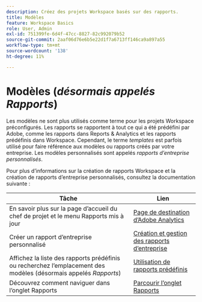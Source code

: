 ```yaml
---
description: Créez des projets Workspace basés sur des rapports.
title: Modèles
feature: Workspace Basics
role: User, Admin
exl-id: 751399fe-6d4f-47cc-8827-82c992079b52
source-git-commit: 2aaf06d76e6b5e22d1f7a6713ff146ca9a897a55
workflow-type: tm+mt
source-wordcount: '138'
ht-degree: 11%

---
```


# Modèles (*désormais appelés Rapports*)

Les modèles ne sont plus utilisés comme terme pour les projets Workspace préconfigurés. Les rapports se rapportent à tout ce qui a été prédéfini par Adobe, comme les rapports dans Reports &amp; Analytics et les rapports prédéfinis dans Workspace. Cependant, le terme *templates* est parfois utilisé pour faire référence aux modèles ou rapports créés par votre entreprise. Les modèles personnalisés sont appelés *rapports d’entreprise personnalisés*.

Pour plus d’informations sur la création de rapports Workspace et la création de rapports d’entreprise personnalisés, consultez la documentation suivante :

| Tâche | Lien |
|---|---| 
| En savoir plus sur la page d’accueil du chef de projet et le menu Rapports mis à jour | [Page de destination dʼAdobe Analytics](/help/analyze/landing.md) |
| Créer un rapport d’entreprise personnalisé | [Création et gestion des rapports d’entreprise](/help/analyze/analysis-workspace/reports/create-company-reports.md) |
| Affichez la liste des rapports prédéfinis ou recherchez l’emplacement des modèles (désormais appelés *Rapports*) | [Utilisation de rapports prédéfinis](/help/analyze/analysis-workspace/reports/use-reports.md) |
| Découvrez comment naviguer dans l’onglet Rapports | [Parcourir lʼonglet Rapports](/help/analyze/landing.md#navigate-reports) |